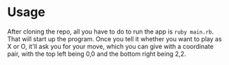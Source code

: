 Usage
=====

After cloning the repo, all you have to do to run the app is `ruby main.rb`. That will start up the program. Once you tell it whether you want to play as X or O, it'll ask you for your move, which you can give with a coordinate pair, with the top left being 0,0 and the bottom right being 2,2.
